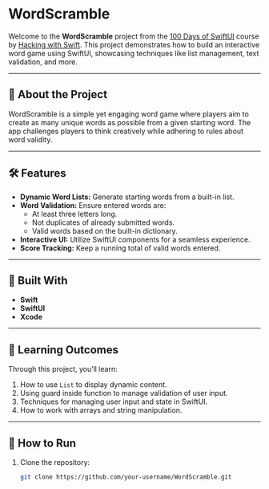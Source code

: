 # WordScramble

Welcome to the **WordScramble** project from the [100 Days of SwiftUI](https://www.hackingwithswift.com/100/swiftui) course by [Hacking with Swift](https://www.hackingwithswift.com). This project demonstrates how to build an interactive word game using SwiftUI, showcasing techniques like list management, text validation, and more.

---

## 🚀 About the Project

WordScramble is a simple yet engaging word game where players aim to create as many unique words as possible from a given starting word. The app challenges players to think creatively while adhering to rules about word validity.

---

## 🛠 Features

- **Dynamic Word Lists:** Generate starting words from a built-in list.
- **Word Validation:** Ensure entered words are:
  - At least three letters long.
  - Not duplicates of already submitted words.
  - Valid words based on the built-in dictionary.
- **Interactive UI:** Utilize SwiftUI components for a seamless experience.
- **Score Tracking:** Keep a running total of valid words entered.

---

## 🧰 Built With

- **Swift**
- **SwiftUI**
- **Xcode**

---

## 📝 Learning Outcomes

Through this project, you’ll learn:

1. How to use `List` to display dynamic content.
2. Using guard inside function to manage validation of user input.
3. Techniques for managing user input and state in SwiftUI.
4. How to work with arrays and string manipulation.

---

## 🔧 How to Run

1. Clone the repository:
   ```bash
   git clone https://github.com/your-username/WordScramble.git
